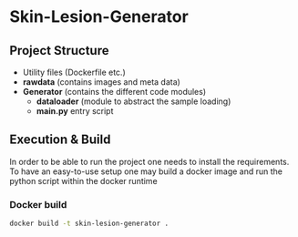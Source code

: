 # Skin-Lesion-Generator

## Project Structure
- Utility files (Dockerfile etc.)
- **rawdata** (contains images and meta data)
- **Generator** (contains the different code modules)
    - **dataloader** (module to abstract the sample loading)
    - **main.py** entry script
    
## Execution & Build
In order to be able to run the project one needs to install the requirements.
To have an easy-to-use setup one may build a docker image and run the python script within the docker runtime

### Docker build
```bash 
docker build -t skin-lesion-generator . 
```
